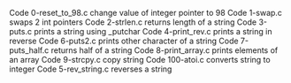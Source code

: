 Code 0-reset_to_98.c change value of integer pointer to 98
Code 1-swap.c swaps 2 int pointers
Code 2-strlen.c returns length of a string
Code 3-puts.c prints a string using _putchar
Code 4-print_rev.c prints a string in reverse
Code 6-puts2.c prints other character of a string
 Code 7-puts_half.c returns half of a string
Code 8-print_array.c prints elements of an array
Code 9-strcpy.c copy string
Code 100-atoi.c converts string to integer
Code 5-rev_string.c reverses a string

